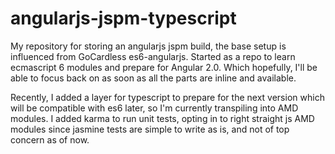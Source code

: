 # angularjs-jspm-typescript

My repository for storing an angularjs jspm build, the base setup is influenced from GoCardless es6-angularjs. Started as a repo to learn ecmascript 6 modules and prepare for Angular 2.0.  Which hopefully, I'll be able to focus back on as soon as all the parts are inline and available.

Recently, I added a layer for typescript to prepare for the next version which will be compatible with es6 later, so I'm currently transpiling into AMD modules.  I added karma to run unit tests, opting in to right straight js AMD modules since jasmine tests are simple to write as is, and not of top concern as of now.